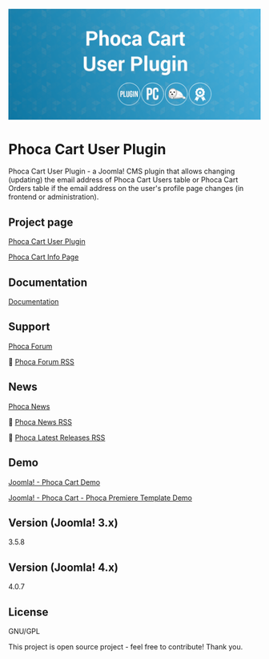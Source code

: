 



![Phoca Cart User Plugin](https://github.com/PhocaCz/PhocaCartUserPlugin/blob/main/phocacart.png?raw=true)

# Phoca Cart User Plugin



Phoca Cart User Plugin - a Joomla! CMS plugin that allows changing (updating) the email address of Phoca Cart Users table or Phoca Cart Orders table if the email address on the user's profile page changes (in frontend or administration).



## Project page

[Phoca Cart User Plugin](https://www.phoca.cz/phocacart)

[Phoca Cart Info Page](https://www.phoca.cz/project/phocacart-joomla-ecommerce)



## Documentation

[Documentation](https://www.phoca.cz/documentation/category/115-phoca-cart)





## Support

[Phoca Forum](https://www.phoca.cz/forum)

:bell: [Phoca Forum RSS](https://www.phoca.cz/forum/app.php/feed)



## News

[Phoca News](https://www.phoca.cz/news)

:bell: [Phoca News RSS](https://www.phoca.cz/news?format=feed&type=rss)

:bell: [Phoca Latest Releases RSS](https://www.phoca.cz/download/feed/111?format=feed&type=rss)



## Demo

[Joomla! - Phoca Cart Demo](https://www.phoca.cz/phocacartdemo/)

[Joomla! - Phoca Cart - Phoca Premiere Template Demo](https://www.phoca.cz/phocacartdemo/premiere/)



## Version (Joomla! 3.x)

3.5.8

## Version (Joomla! 4.x)

4.0.7



## License

GNU/GPL



This project is open source project - feel free to contribute! Thank you.
